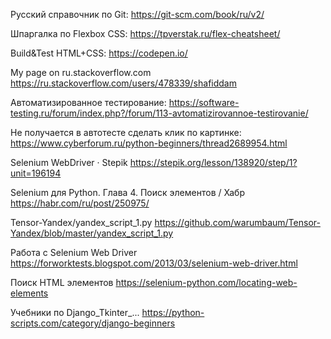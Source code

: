 Русский справочник по Git:
https://git-scm.com/book/ru/v2/

Шпаргалка по Flexbox CSS:
https://tpverstak.ru/flex-cheatsheet/

Build&Test HTML+CSS:
https://codepen.io/

My page on ru.stackoverflow.com
https://ru.stackoverflow.com/users/478339/shafiddam

Автоматизированное тестирование:
https://software-testing.ru/forum/index.php?/forum/113-avtomatizirovannoe-testirovanie/

Не получается в автотесте сделать клик по картинке:
https://www.cyberforum.ru/python-beginners/thread2689954.html

Selenium WebDriver · Stepik
https://stepik.org/lesson/138920/step/1?unit=196194
 
Selenium для Python. Глава 4. Поиск элементов / Хабр
https://habr.com/ru/post/250975/
 
Tensor-Yandex/yandex_script_1.py 
https://github.com/warumbaum/Tensor-Yandex/blob/master/yandex_script_1.py
 
Работа с Selenium Web Driver
https://forworktests.blogspot.com/2013/03/selenium-web-driver.html

Поиск HTML элементов 
https://selenium-python.com/locating-web-elements

Учебники по Django_Tkinter_...
https://python-scripts.com/category/django-beginners
